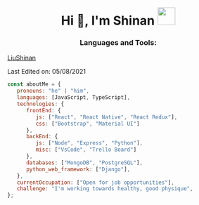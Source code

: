 <h1 align="center">Hi 👋, I'm Shinan <img height="40" src="https://emoji.gg/assets/emoji/7333-parrotdance.gif"></h1>
<h3 align="center">Languages and Tools:</h3>

[LiuShinan](https://github.com/LandingHeart)

Last Edited on: 05/08/2021

```javascript
const aboutMe = {
   pronouns: "he" | "him",
   languages: [JavaScript, TypeScript],
   technologies: {
      frontEnd: {
         js: ["React", "React Native", "React Redux"],
         css: ["Bootstrap", "Material UI"]
      },
      backEnd: {
         js: ["Node", "Express", "Python"],
         misc: ["VsCode", "Trello Board"]
      },
      databases: ["MongoDB", "PostgreSQL"],
      python_web_framework: ["Django"],
   },
   currentOccupation: ["Open for job opportunities"],
   challenge: "I'm working towards healthy, good physique",
};
```



